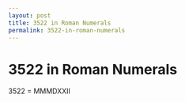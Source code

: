 ```yaml
---
layout: post
title: 3522 in Roman Numerals
permalink: 3522-in-roman-numerals
---
```


# 3522 in Roman Numerals

3522 = MMMDXXII
